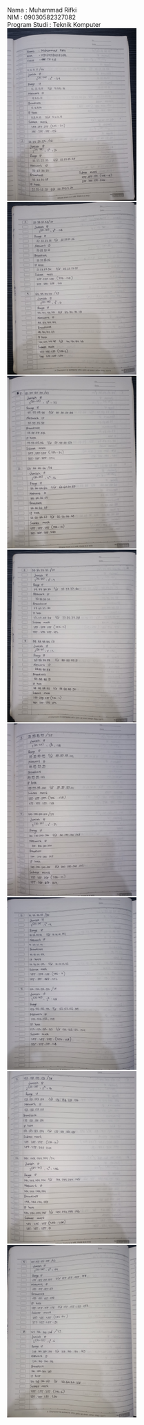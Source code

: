 Nama : Muhammad Rifki <br>
NIM : 09030582327082 <br>
Program Studi : Teknik Komputer <br>
<img  src="IMG20250206224804.jpg" alt="cable"  width="300px"><br>
<img  src="IMG20250206224814.jpg" alt="cable"  width="300px"><br>
<img  src="IMG20250206224821.jpg" alt="cable"  width="300px"><br>
<img  src="IMG20250206224831.jpg" alt="cable"  width="300px"><br>
<img  src="IMG20250206224838.jpg" alt="cable"  width="300px"><br>
<img  src="IMG20250206224846.jpg" alt="cable"  width="300px"><br>
<img  src="IMG20250206224852.jpg" alt="cable"  width="300px"><br>
<img  src="IMG20250206224900.jpg" alt="cable"  width="300px">
